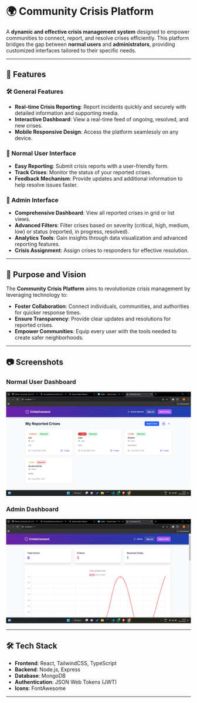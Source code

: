 # 🌍 Community Crisis Platform

A **dynamic and effective crisis management system** designed to empower communities to connect, report, and resolve crises efficiently. This platform bridges the gap between **normal users** and **administrators**, providing customized interfaces tailored to their specific needs.

---

## 🚀 Features

### 🛠️ General Features
- **Real-time Crisis Reporting**: Report incidents quickly and securely with detailed information and supporting media.
- **Interactive Dashboard**: View a real-time feed of ongoing, resolved, and new crises.
- **Mobile Responsive Design**: Access the platform seamlessly on any device.

### 👥 Normal User Interface
- **Easy Reporting**: Submit crisis reports with a user-friendly form.
- **Track Crises**: Monitor the status of your reported crises.
- **Feedback Mechanism**: Provide updates and additional information to help resolve issues faster.

### 🔑 Admin Interface
- **Comprehensive Dashboard**: View all reported crises in grid or list views.
- **Advanced Filters**: Filter crises based on severity (critical, high, medium, low) or status (reported, in progress, resolved).
- **Analytics Tools**: Gain insights through data visualization and advanced reporting features.
- **Crisis Assignment**: Assign crises to responders for effective resolution.

---

## 🎯 Purpose and Vision

The **Community Crisis Platform** aims to revolutionize crisis management by leveraging technology to:
- **Foster Collaboration**: Connect individuals, communities, and authorities for quicker response times.
- **Ensure Transparency**: Provide clear updates and resolutions for reported crises.
- **Empower Communities**: Equip every user with the tools needed to create safer neighborhoods.

---

## 📷 Screenshots

### Normal User Dashboard
![Normal User Interface](https://github.com/anandj1/Community_Crisis_Full_Stack/blob/main/Screenshot%20(1030).png)

### Admin Dashboard
![Admin Interface](https://github.com/anandj1/Community_Crisis_Full_Stack/blob/main/Screenshot%20(1031).png)

---

## 🛠️ Tech Stack

- **Frontend**: React, TailwindCSS, TypeScript
- **Backend**: Node.js, Express
- **Database**: MongoDB
- **Authentication**: JSON Web Tokens (JWT)
- **Icons**: FontAwesome
---



